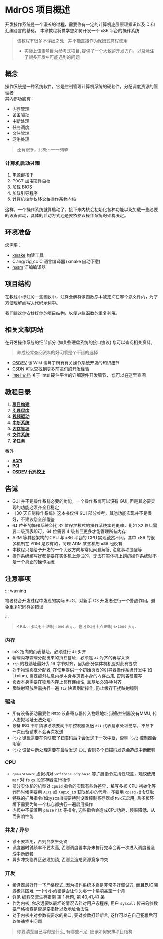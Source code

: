 # MdrOS 项目概述

开发操作系统是一个漫长的过程，需要你有一定的计算机底层原理知识以及 C 和汇编语言的基础。
本章教程将教学您如何开发一个 x86 平台的操作系统

> 该教程有很多不详细之处，并不能直接作为保姆式教程使用
> 
> * 实际上该羡项目为参考式项目, 提供了一个大致的开发方向，以及标注了很多开发中可能遇到的问题

## 概念

操作系统是一种系统软件，它是控制管理计算机系统的硬软件，分配调度资源的管理者\
其内部功能有：

- 内存管理
- 设备驱动
- 中断处理
- 任务调度
- 文件管理
- 网络处理

> 还有很多，此处不一一列举

### 计算机启动过程

1. 电源键按下
2. POST 加电硬件自检
3. 加载 BIOS
4. 加载引导程序
5. 计算机控制权移交给操作系统内核

这样，一个操作系统就算启动了。接下来内核会初始化各种功能以及加载一些必要的设备驱动，具体的启动方式还是要依据该操作系统的架构决定。

## 环境准备

您需要：

- [xmake](https://xmake.io) 构建工具
- Clang/zig_cc C 语言编译器 (xmake 自动下载)
- [nasm](https://nasm.us/) 汇编编译器

## 项目结构

在教程中标注的一些函数中，注释会解释该函数原本被定义在哪个源文件内，为了方便理解而写入代码示例中。

我们建议你安排好你的项目结构，以便这些函数的重复利用。

## 相关文献网站

在开发操作系统的细节部分 (如某些硬盘系统的接口协议) 您可以查阅相关资料。

> 养成经常查阅资料的好习惯是个不错的选择

- [OSDEV](https://wiki.osdev.org/) 该 Wiki 讲解了所有有关操作系统开发的知识细节
- [CSDN](https://blog.csdn.net/) 可以查找到更多前辈们的开发经验
- [Intel 文档](https://www.intel.cn/content/www/cn/zh/resources-documentation/developer.html) 关于 Intel 硬件平台的详细硬件开发细节，
  您可以在这里查阅

## 教程目录

1. [**项目构建**](/教程/正文/项目/MdrOS/build.md)
2. [**引导程序**](/教程/正文/项目/MdrOS/bootloader.md)
3. [**视频驱动**](/教程/正文/项目/MdrOS/video_driver.md)
4. [**中断系统**](/教程/正文/项目/MdrOS/interrupt.md)
5. [**内存管理**](/教程/正文/项目/MdrOS/memory.md)
6. [**文件系统**](/教程/正文/项目/MdrOS/filesystem.md)
7. [**多任务**](/教程/正文/项目/MdrOS/task.md)

番外

- [**ACPI**](/教程/正文/项目/MdrOS/acpi.md)
- [**PCI**](/教程/正文/项目/MdrOS/pci.md)
- [**OSDEV 代码校正**](/教程/正文/项目/MdrOS/osdev.md)

## 告诫

- GUI 并不是操作系统必要的功能，一个操作系统可以没有 GUI, 但是其必要实现的功能必须齐全且稳定
- 《30 天自制操作系统》这本书仅供 GUI 部分参考，其他功能实现并不是很好，不建议您全部借鉴
- 64 位长的操作系统会比 32 位保护模式的操作系统实现更难，比如 32 位只需要二级页表即可，64 位需要 4 级甚至更多才能管理所有内存
- ARM 等其他架构的 CPU 与 x86 平台的 CPU 实现截然不同，其中 x86 的很多机制在 ARM 是没有的，同理 ARM 某些机制 x86 也没有
- 本教程只是给予开发的一个大致方向与常见问题解答, 注意事项提醒等
- 操作系统编写好都是要在实体机上测试的，无法在实体机上跑的操作系统就不是一个真正的操作系统

## 注意事项

::: warning

笔者结合开发过程中发现的实际 BUG，对新手 OS 开发者进行一个警醒作用，避免重复犯同样的错误

:::

> 4Kib: 可以用十进制 `4096` 表示，也可以用十六进制 `0x1000` 表示

### 内存

- cr3 指向的页表基址，必须进行 `4k` 对齐
- 物理内存管理分配出来的页框基址，必须是 `4k` 对齐的再写入页
- `rsp` 的栈基址最好为 16 字节对齐，因为部分实体机机型对此有要求
- 对于物理页框分配器, 在使用提供一个初始页表的引导器操作系统开发中(如 Limine), 需要额外注意内核本身与页表本身的内存占用, 否则容易覆写
- 页表本身需要在物理内存上具有连续性, 且基址必须4k对齐
- 页映射释放后需执行一遍 `TLB` 快表刷新操作, 防止缓存干扰映射规则

### 驱动

- 所有设备驱动需要往 `MMIO` 设备寄存器传入物理地址(设备控制器没有MMU, 传入虚拟地址无法处理)
- 设备 IRQ 中断请求必须要向中断控制器发送 `EOI` 代表请求处理完毕，不然下一次设备请求不会再次发送
- `PS/2` 键盘需要在你获取了扫描码后才会发送下一次中断，否则 `PS/2` 控制器会阻塞
- `PS/2` 设备中断处理需要在最后发送 `EOI`, 否则多个扫描码发送会造成中断嵌套

### CPU

- `qemu` `VMware` 虚拟机对 `wrfsbase` `rdgsbase` 等扩展指令支持性较差，建议使用 `msr` 对 `fs` `gs` 段寄存器进行操作
- 部分实体机的机型对 `cpuid` 指令的实现有些许差异，编写多核 CPU 初始化等代码时候需要用 `ACPI` 或 `lapic_id` 获取核心的代号，不要用 `cpuid` 指令获取
- 特殊的扩展指令(如syscall)需要特别设置控制寄存器或 `MSR`去启用, 且多核环境下需要为每一个核心都执行一遍启用操作
- 内核中不要滥用 `pause` `hlt` 等指令, 这些指令会造成CPU功耗、频率降低，从而影响性能.

### 并发 / 异步

- 锁不要滥用，否则会发生死锁
- 调度器时钟频率不要太高, 否则调度器本身未执行完毕会再一次进入调度器造成中断嵌套
- 异步冲突临界区必须加锁, 否则会造成资源竞争冲突

### 开发

- 编译器最好开一下严格模式, 因为操作系统本身是非常不好调试的, 而且BUG溯源极其困难, 一个小小的错误会让你头疼一个星期甚至一个月
- 详见 [编程交流生存指南](/杂项/技术无关/1_编程交流群生存指南.md) 第 1 标题, 第 40,41,43 条
- 作为内核, 你永远要以最坏的情况去针对用户态程序, 用户 `syscall` 传来的参数要严格检查是否是空指针以及地址合法性
- 对于内核中对参数有要求的接口, 要对参数打好断言, 这样可以在自己犯傻后可以快速找出问题

> 你要清楚自己写的是什么, 有哪些不足, 应该如何安排项目结构